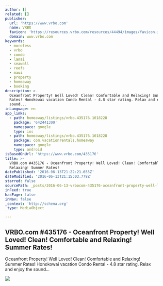 ```yaml
---
author: []
related: []
publisher:
  url: 'https://www.vrbo.com'
  name: VRBO
  favicon: 'https://resources.vrbo.com/resources/44494/images/favicon.ico'
  domain: www.vrbo.com
keywords:
  - moreless
  - vrbo
  - condo
  - lanai
  - seawall
  - reefs
  - maui
  - property
  - homeaway
  - booking
description: >-
  Oceanfront Property! Well Loved! Clean! Comfortable and Relaxing! Summer
  Rates! Honokowai vacation Condo Rental - 4.8 star rating. Relax and enjoy the
  sound...
inLanguage: en
app_links:
  - path: homeaway/listings/vrbo.435176.1018228
    package: '642441300'
    namespace: google
    type: ios
  - path: homeaway/listings/vrbo.435176.1018228
    package: com.vacationrentals.homeaway
    namespace: google
    type: android
isBasedOnUrl: 'https://www.vrbo.com/435176'
title: >-
  VRBO.com #435176 - Oceanfront Property! Well Loved! Clean! Comfortable and
  Relaxing! Summer Rates!
datePublished: '2016-06-13T21:22:21.655Z'
dateModified: '2016-06-13T21:15:03.778Z'
starred: false
sourcePath: _posts/2016-06-13-vrbocom-435176-oceanfront-property-well-loved-clean-c.md
inFeed: true
hasPage: false
inNav: false
_context: 'http://schema.org'
_type: MediaObject

---
```

<article style=""><h1>VRBO.com #435176 - Oceanfront Property! Well Loved! Clean! Comfortable and Relaxing! Summer Rates!</h1><p>Oceanfront Property! Well Loved! Clean! Comfortable and Relaxing! Summer Rates! Honokowai vacation Condo Rental - 4.8 star rating. Relax and enjoy the sound...</p><img src="https://imagesus-ssl.homeaway.com/mda01/4f4ebab4-f55b-4555-8617-3f7d79ec62a3.1.6" /></article>